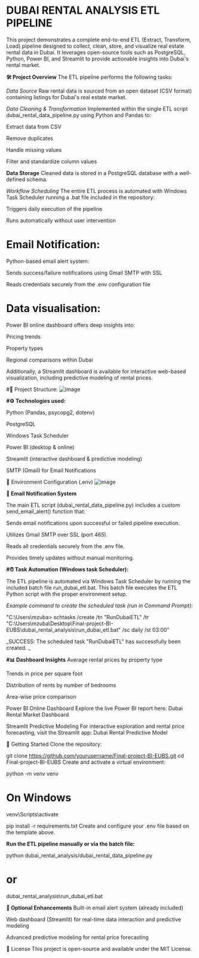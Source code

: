 # DUBAI RENTAL ANALYSIS ETL PIPELINE
This project demonstrates a complete end-to-end ETL (Extract, Transform, Load) pipeline designed to collect, clean, store, and visualize real estate rental data in Dubai. It leverages open-source tools such as PostgreSQL, Python, Power BI, and Streamlit to provide actionable insights into Dubai's rental market.

**🛠️ Project Overview**
The ETL pipeline performs the following tasks:

*Data Source*
Raw rental data is sourced from an open dataset (CSV format) containing listings for Dubai's real estate market.

*Data Cleaning & Transformation*
Implemented within the single ETL script dubai_rental_data_pipeline.py using Python and Pandas to:

Extract data from CSV

Remove duplicates

Handle missing values

Filter and standardize column values

**Data Storage**
Cleaned data is stored in a PostgreSQL database with a well-defined schema.

*Workflow Scheduling*
The entire ETL process is automated with Windows Task Scheduler running a .bat file included in the repository:

Triggers daily execution of the pipeline

Runs automatically without user intervention

# Email Notification:

Python-based email alert system:

Sends success/failure notifications using Gmail SMTP with SSL

Reads credentials securely from the .env configuration file


# Data visualisation:

Power BI online dashboard offers deep insights into:

Pricing trends

Property types

Regional comparisons within Dubai

Additionally, a Streamlit dashboard is available for interactive web-based visualization, including predictive modeling of rental prices.


#📁 Project Structure:
![image](https://github.com/user-attachments/assets/9f245c5d-7614-45f2-96c4-df60987fd6b8)


**#⚙️ Technologies used:**

Python (Pandas, psycopg2, dotenv)

PostgreSQL

Windows Task Scheduler

Power BI (desktop & online)

Streamlit (interactive dashboard & predictive modeling)

SMTP (Gmail) for Email Notifications

🔐 Environment Configuration (.env)
![image](https://github.com/user-attachments/assets/a5bdba2d-cd00-4968-acc9-5ddb511f4013)



**📧 Email Notification System**

The main ETL script (dubai_rental_data_pipeline.py) includes a custom send_email_alert() function that:

Sends email notifications upon successful or failed pipeline execution.

Utilizes Gmail SMTP over SSL (port 465).

Reads all credentials securely from the .env file.

Provides timely updates without manual monitoring.

**#⏰ Task Automation (Windows task Scheduler):**

The ETL pipeline is automated via Windows Task Scheduler by running the included batch file run_dubai_etl.bat. This batch file executes the ETL Python script with the proper environment setup.

_Example command to create the scheduled task (run in Command Prompt):_

"C:\Users\mzuba> schtasks /create /tn "RunDubaiETL" /tr "C:\Users\mzuba\Desktop\Final-project-BI-EUBS\dubai_rental_analysis\run_dubai_etl.bat" /sc daily /st 03:00"

_SUCCESS: The scheduled task "RunDubaiETL" has successfully been created.
_

**#📊 Dashboard Insights**
Average rental prices by property type

Trends in price per square foot

Distribution of rents by number of bedrooms

Area-wise price comparison

Power BI Online Dashboard
Explore the live Power BI report here:
Dubai Rental Market Dashboard

Streamlit Predictive Modeling
For interactive exploration and rental price forecasting, visit the Streamlit app:
Dubai Rental Predictive Model

🚀 Getting Started
Clone the repository:

git clone https://github.com/yourusername/Final-project-BI-EUBS.git
cd Final-project-BI-EUBS
Create and activate a virtual environment:

python -m venv venv
# On Windows
venv\Scripts\activate

pip install -r requirements.txt
Create and configure your .env file based on the template above.

**Run the ETL pipeline manually or via the batch file:**

python dubai_rental_analysis/dubai_rental_data_pipeline.py
# or
dubai_rental_analysis\run_dubai_etl.bat


**🧱 Optional Enhancements**
Built-in email alert system (already included)

Web dashboard (Streamlit) for real-time data interaction and predictive modeling

Advanced predictive modeling for rental price forecasting

📌 License
This project is open-source and available under the MIT License.
